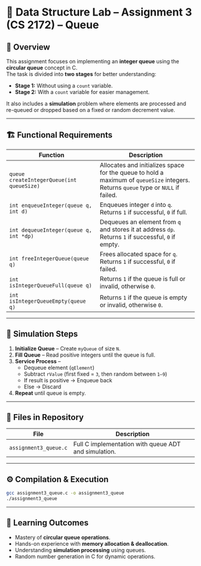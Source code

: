 # 📌 Data Structure Lab – Assignment 3 (CS 2172) – Queue  

## 📜 Overview  
This assignment focuses on implementing an **integer queue** using the **circular queue** concept in C.  
The task is divided into **two stages** for better understanding:  

- **Stage 1:** Without using a `count` variable.  
- **Stage 2:** With a `count` variable for easier management.  

It also includes a **simulation** problem where elements are processed and re-queued or dropped based on a fixed or random decrement value.  

---

## 🏗️ Functional Requirements  

| Function | Description |
|----------|-------------|
| `queue createIntegerQueue(int queueSize)` | Allocates and initializes space for the queue to hold a maximum of `queueSize` integers. Returns `queue` type or `NULL` if failed. |
| `int enqueueInteger(queue q, int d)` | Enqueues integer `d` into `q`. Returns `1` if successful, `0` if full. |
| `int dequeueInteger(queue q, int *dp)` | Dequeues an element from `q` and stores it at address `dp`. Returns `1` if successful, `0` if empty. |
| `int freeIntegerQueue(queue q)` | Frees allocated space for `q`. Returns `1` if successful, `0` if failed. |
| `int isIntegerQueueFull(queue q)` | Returns `1` if the queue is full or invalid, otherwise `0`. |
| `int isIntegerQueueEmpty(queue q)` | Returns `1` if the queue is empty or invalid, otherwise `0`. |

---

## 🔄 Simulation Steps  

1. **Initialize Queue** – Create `myQueue` of size `N`.  
2. **Fill Queue** – Read positive integers until the queue is full.  
3. **Service Process** –  
   - Dequeue element (`qElement`)  
   - Subtract `rValue` (first fixed = `3`, then random between `1–9`)  
   - If result is positive → Enqueue back  
   - Else → Discard  
4. **Repeat** until queue is empty.  

---

## 📂 Files in Repository  

| File | Description |
|------|-------------|
| `assignment3_queue.c` | Full C implementation with queue ADT and simulation. |

---

## ⚙️ Compilation & Execution  
```bash
gcc assignment3_queue.c -o assignment3_queue
./assignment3_queue
```

---

## 🎯 Learning Outcomes  
- Mastery of **circular queue operations**.  
- Hands-on experience with **memory allocation & deallocation**.  
- Understanding **simulation processing** using queues.  
- Random number generation in C for dynamic operations.  

